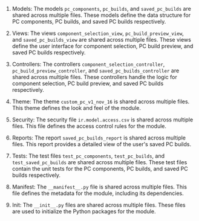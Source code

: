 1. Models: The models `pc_components`, `pc_builds`, and `saved_pc_builds` are shared across multiple files. These models define the data structure for PC components, PC builds, and saved PC builds respectively.

2. Views: The views `component_selection_view`, `pc_build_preview_view`, and `saved_pc_builds_view` are shared across multiple files. These views define the user interface for component selection, PC build preview, and saved PC builds respectively.

3. Controllers: The controllers `component_selection_controller`, `pc_build_preview_controller`, and `saved_pc_builds_controller` are shared across multiple files. These controllers handle the logic for component selection, PC build preview, and saved PC builds respectively.

4. Theme: The theme `custom_pc_v1_nov_16` is shared across multiple files. This theme defines the look and feel of the module.

5. Security: The security file `ir.model.access.csv` is shared across multiple files. This file defines the access control rules for the module.

6. Reports: The report `saved_pc_builds_report` is shared across multiple files. This report provides a detailed view of the user's saved PC builds.

7. Tests: The test files `test_pc_components`, `test_pc_builds`, and `test_saved_pc_builds` are shared across multiple files. These test files contain the unit tests for the PC components, PC builds, and saved PC builds respectively.

8. Manifest: The `__manifest__.py` file is shared across multiple files. This file defines the metadata for the module, including its dependencies.

9. Init: The `__init__.py` files are shared across multiple files. These files are used to initialize the Python packages for the module.